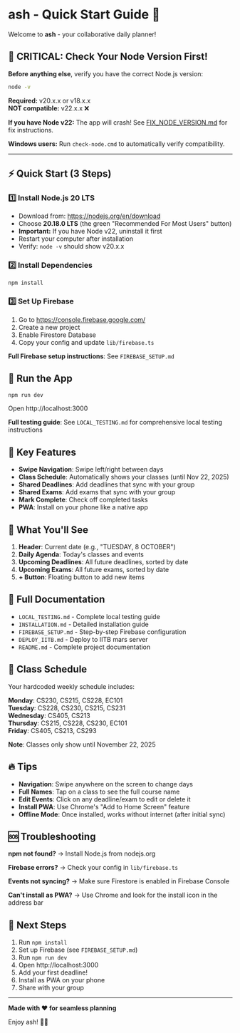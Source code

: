 # ash - Quick Start Guide 🚀

Welcome to **ash** - your collaborative daily planner!

## 🚨 CRITICAL: Check Your Node Version First!

**Before anything else**, verify you have the correct Node.js version:

```bash
node -v
```

**Required:** v20.x.x or v18.x.x  
**NOT compatible:** v22.x.x ❌

**If you have Node v22:** The app will crash! See [FIX_NODE_VERSION.md](./FIX_NODE_VERSION.md) for fix instructions.

**Windows users:** Run `check-node.cmd` to automatically verify compatibility.

---

## ⚡ Quick Start (3 Steps)

### 1️⃣ Install Node.js 20 LTS
- Download from: https://nodejs.org/en/download
- Choose **20.18.0 LTS** (the green "Recommended For Most Users" button)
- **Important:** If you have Node v22, uninstall it first
- Restart your computer after installation
- Verify: `node -v` should show v20.x.x

### 2️⃣ Install Dependencies
```bash
npm install
```

### 3️⃣ Set Up Firebase
1. Go to https://console.firebase.google.com/
2. Create a new project
3. Enable Firestore Database
4. Copy your config and update `lib/firebase.ts`

**Full Firebase setup instructions**: See `FIREBASE_SETUP.md`

## 🏃 Run the App

```bash
npm run dev
```

Open http://localhost:3000

**Full testing guide**: See `LOCAL_TESTING.md` for comprehensive local testing instructions

## 📱 Key Features

- **Swipe Navigation**: Swipe left/right between days
- **Class Schedule**: Automatically shows your classes (until Nov 22, 2025)
- **Shared Deadlines**: Add deadlines that sync with your group
- **Shared Exams**: Add exams that sync with your group
- **Mark Complete**: Check off completed tasks
- **PWA**: Install on your phone like a native app

## 🎨 What You'll See

1. **Header**: Current date (e.g., "TUESDAY, 8 OCTOBER")
2. **Daily Agenda**: Today's classes and events
3. **Upcoming Deadlines**: All future deadlines, sorted by date
4. **Upcoming Exams**: All future exams, sorted by date
5. **+ Button**: Floating button to add new items

## 📖 Full Documentation

- `LOCAL_TESTING.md` - Complete local testing guide
- `INSTALLATION.md` - Detailed installation guide
- `FIREBASE_SETUP.md` - Step-by-step Firebase configuration
- `DEPLOY_IITB.md` - Deploy to IITB mars server
- `README.md` - Complete project documentation

## 🎯 Class Schedule

Your hardcoded weekly schedule includes:

**Monday**: CS230, CS215, CS228, EC101  
**Tuesday**: CS228, CS230, CS215, CS231  
**Wednesday**: CS405, CS213  
**Thursday**: CS215, CS228, CS230, EC101  
**Friday**: CS405, CS213, CS293

**Note**: Classes only show until November 22, 2025

## 🔥 Tips

- **Navigation**: Swipe anywhere on the screen to change days
- **Full Names**: Tap on a class to see the full course name
- **Edit Events**: Click on any deadline/exam to edit or delete it
- **Install PWA**: Use Chrome's "Add to Home Screen" feature
- **Offline Mode**: Once installed, works without internet (after initial sync)

## 🆘 Troubleshooting

**npm not found?**
→ Install Node.js from nodejs.org

**Firebase errors?**
→ Check your config in `lib/firebase.ts`

**Events not syncing?**
→ Make sure Firestore is enabled in Firebase Console

**Can't install as PWA?**
→ Use Chrome and look for the install icon in the address bar

## 🚀 Next Steps

1. Run `npm install`
2. Set up Firebase (see `FIREBASE_SETUP.md`)
3. Run `npm run dev`
4. Open http://localhost:3000
5. Add your first deadline!
6. Install as PWA on your phone
7. Share with your group

---

**Made with ❤️ for seamless planning**

Enjoy ash! 📅✨
